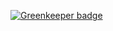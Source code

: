 

[![Greenkeeper badge](https://badges.greenkeeper.io/abdulhannanali/hello-messenger-bot.svg)](https://greenkeeper.io/)